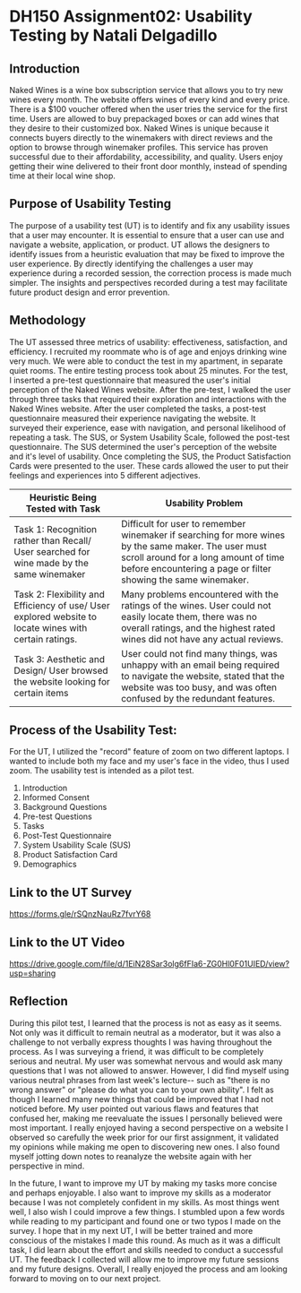 # DH150 Assignment02: Usability Testing by Natali Delgadillo

## Introduction

Naked Wines is a wine box subscription service that allows you to try new wines every month. The website offers wines of every kind and every price. There is a $100 voucher offered when the user tries the service for the first time. Users are allowed to buy prepackaged boxes or can add wines that they desire to their customized box. Naked Wines is unique because it connects buyers directly to the winemakers with direct reviews and the option to browse through winemaker profiles.
This service has proven successful due to their affordability, accessibility, and quality. Users enjoy getting their wine delivered to their front door monthly, instead of spending time at their local wine shop.

## Purpose of Usability Testing

The purpose of a usability test (UT) is to identify and fix any usability issues that a user may encounter. It is essential to ensure that a user can use and navigate a website, application, or product.
UT allows the designers to identify issues from a heuristic evaluation that may be fixed to improve the user experience. By directly identifying the challenges a user may experience during a recorded session, the correction process is made much simpler. The insights and perspectives recorded during a test may facilitate future product design and error prevention.


## Methodology 

The UT assessed three metrics of usability: effectiveness, satisfaction, and efficiency. I recruited my roommate who is of age and enjoys drinking wine very much. We were able to conduct the test in my apartment, in separate quiet rooms. The entire testing process took about 25 minutes.
For the test, I inserted a pre-test questionnaire that measured the user's initial perception of the Naked Wines website. 
After the pre-test, I walked the user through three tasks that required their exploration and interactions with the Naked Wines website. After the user completed the tasks, a post-test questionnaire measured their experience navigating the website. It surveyed their experience, ease with navigation, and personal likelihood of repeating a task. The SUS, or System Usability Scale, followed the post-test questionnaire.
The SUS determined the user's perception of the website and it's level of usability. Once completing the SUS, the Product Satisfaction Cards were presented to the user. 
These cards allowed the user to put their feelings and experiences into 5 different adjectives.


Heuristic Being Tested with Task | Usability Problem
------------ | -------------
Task 1: Recognition rather than Recall/ User searched for wine made by the same winemaker | Difficult for user to remember winemaker if searching for more wines by the same maker. The user must scroll around for a long amount of time before encountering a page or filter showing the same winemaker.
Task 2: Flexibility and Efficiency of use/ User explored website to locate wines with certain ratings. | Many problems encountered with the ratings of the wines. User could not easily locate them, there was no overall ratings, and the highest rated wines did not have any actual reviews. 
Task 3: Aesthetic and Design/ User browsed the website looking for certain items | User could not find many things, was unhappy with an email being required to navigate the website, stated that the website was too busy, and was often confused by the redundant features.


## Process of the Usability Test:

For the UT, I utilized the "record" feature of zoom on two different laptops. I wanted to include both my face and my user's face in the video, thus I used zoom. 
The usability test is intended as a pilot test.

1. Introduction
2. Informed Consent
3. Background Questions
4. Pre-test Questions
5. Tasks 
6. Post-Test Questionnaire 
7. System Usability Scale (SUS)
8. Product Satisfaction Card
9. Demographics


## Link to the UT Survey

https://forms.gle/rSQnzNauRz7fvrY68

## Link to the UT Video

https://drive.google.com/file/d/1EiN28Sar3olg6fFIa6-ZG0Hl0F01UIED/view?usp=sharing

## Reflection

  During this pilot test, I learned that the process is not as easy as it seems. Not only was it difficult to remain neutral as a moderator, but it was also a challenge to not verbally express thoughts I was having throughout the process. As I was surveying a friend, it was difficult to be completely serious and neutral. My user was somewhat nervous and would ask many questions that I was not allowed to answer. However, I did find myself using various neutral phrases from last week's lecture-- such as "there is no wrong answer" or "please do what you can to your own ability". I felt as though I learned many new things that could be improved that I had not noticed before. My user pointed out various flaws and features that confused her, making me reevaluate the issues I personally believed were most important. I really enjoyed having a second perspective on a website I observed so carefully the week prior for our first assignment, it validated my opinions while making me open to discovering new ones. I also found myself jotting down notes to reanalyze the website again with her perspective in mind.
 
 
  In the future, I want to improve my UT by making my tasks more concise and perhaps enjoyable. I also want to improve my skills as a moderator because I was not completely confident in my skills. As most things went well, I also wish I could improve a few things. I stumbled upon a few words while reading to my participant and found one or two typos I made on the survey. I hope that in my next UT, I will be better trained and more conscious of the mistakes I made this round. As much as it was a difficult task, I did learn about the effort and skills needed to conduct a successful UT. The feedback I collected will allow me to improve my future sessions and my future designs. Overall, I really enjoyed the process and am looking forward to moving on to our next project.
